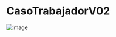 # CasoTrabajadorV02

![image](https://github.com/JesusTapiaMartin/CasoTrabajadorV02/assets/142464450/6be6553c-2577-4853-a7f1-64e89adb32dc)
